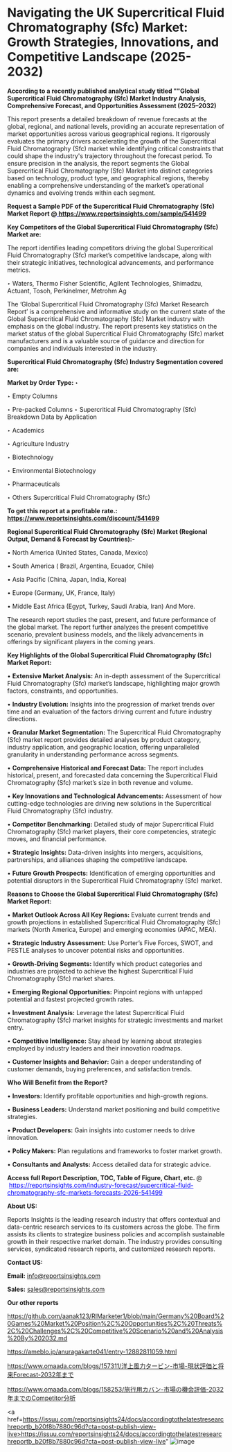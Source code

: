 # Navigating the UK Supercritical Fluid Chromatography (Sfc) Market: Growth Strategies, Innovations, and Competitive Landscape (2025-2032)

<strong>According to a recently published analytical study titled ""Global Supercritical Fluid Chromatography (Sfc) Market Industry Analysis, Comprehensive Forecast, and Opportunities Assessment (2025–2032)</strong>

This report presents a detailed breakdown of revenue forecasts at the global, regional, and national levels, providing an accurate representation of market opportunities across various geographical regions. It rigorously evaluates the primary drivers accelerating the growth of the Supercritical Fluid Chromatography (Sfc) market while identifying critical constraints that could shape the industry's trajectory throughout the forecast period. To ensure precision in the analysis, the report segments the Global Supercritical Fluid Chromatography (Sfc) Market into distinct categories based on technology, product type, and geographical regions, thereby enabling a comprehensive understanding of the market’s operational dynamics and evolving trends within each segment.

<strong>Request a Sample PDF of the Supercritical Fluid Chromatography (Sfc) Market Report </strong><strong>@<a href=https://www.reportsinsights.com/sample/541499 style=color:#0000ff;> https://www.reportsinsights.com/sample/541499</a></strong></font>

<strong>Key Competitors of the Global Supercritical Fluid Chromatography (Sfc) Market are:</strong>

The report identifies leading competitors driving the global Supercritical Fluid Chromatography (Sfc) market’s competitive landscape, along with their strategic initiatives, technological advancements, and performance metrics.

‣ Waters, Thermo Fisher Scientific, Agilent Technologies, Shimadzu, Actuant, Tosoh, Perkinelmer, Metrohm Ag

The ‘Global Supercritical Fluid Chromatography (Sfc) Market Research Report’ is a comprehensive and informative study on the current state of the Global Supercritical Fluid Chromatography (Sfc) Market industry with emphasis on the global industry. The report presents key statistics on the market status of the global Supercritical Fluid Chromatography (Sfc) market manufacturers and is a valuable source of guidance and direction for companies and individuals interested in the industry.

<strong>Supercritical Fluid Chromatography (Sfc) Industry Segmentation covered are:</strong>

<strong>Market by Order Type: </strong>
‣ 

‣ Empty Columns

‣ Pre-packed Columns
‣ Supercritical Fluid Chromatography (Sfc) Breakdown Data by Application

‣ Academics

‣ Agriculture Industry

‣ Biotechnology

‣ Environmental Biotechnology

‣ Pharmaceuticals

‣ Others
Supercritical Fluid Chromatography (Sfc)

<strong>To get this report at a profitable rate.: <a href=https://www.reportsinsights.com/discount/541499 style=color:#0000ff;>https://www.reportsinsights.com/discount/541499</a></strong></font>

<strong>Regional Supercritical Fluid Chromatography (Sfc) Market (Regional Output, Demand &amp; Forecast by Countries):-</strong>

• North America (United States, Canada, Mexico)

• South America ( Brazil, Argentina, Ecuador, Chile)

• Asia Pacific (China, Japan, India, Korea)

• Europe (Germany, UK, France, Italy)

• Middle East Africa (Egypt, Turkey, Saudi Arabia, Iran) And More.

The research report studies the past, present, and future performance of the global market. The report further analyzes the present competitive scenario, prevalent business models, and the likely advancements in offerings by significant players in the coming years.

<strong>Key Highlights of the Global Supercritical Fluid Chromatography (Sfc) Market Report:</strong>

• <strong>Extensive Market Analysis:</strong> An in-depth assessment of the Supercritical Fluid Chromatography (Sfc) market’s landscape, highlighting major growth factors, constraints, and opportunities.

• <strong>Industry Evolution:</strong> Insights into the progression of market trends over time and an evaluation of the factors driving current and future industry directions.

• <strong>Granular Market Segmentation:</strong> The Supercritical Fluid Chromatography (Sfc) market report provides detailed analyses by product category, industry application, and geographic location, offering unparalleled granularity in understanding performance across segments.

• <strong>Comprehensive Historical and Forecast Data:</strong> The report includes historical, present, and forecasted data concerning the Supercritical Fluid Chromatography (Sfc) market’s size in both revenue and volume.

• <strong>Key Innovations and Technological Advancements:</strong> Assessment of how cutting-edge technologies are driving new solutions in the Supercritical Fluid Chromatography (Sfc) industry.

• <strong>Competitor Benchmarking:</strong> Detailed study of major Supercritical Fluid Chromatography (Sfc) market players, their core competencies, strategic moves, and financial performance.

• <strong>Strategic Insights:</strong> Data-driven insights into mergers, acquisitions, partnerships, and alliances shaping the competitive landscape.

• <strong>Future Growth Prospects:</strong> Identification of emerging opportunities and potential disruptors in the Supercritical Fluid Chromatography (Sfc) market.

<strong>Reasons to Choose the Global Supercritical Fluid Chromatography (Sfc) Market Report:</strong>

• <strong>Market Outlook Across All Key Regions:</strong> Evaluate current trends and growth projections in established Supercritical Fluid Chromatography (Sfc) markets (North America, Europe) and emerging economies (APAC, MEA).

• <strong>Strategic Industry Assessment:</strong> Use Porter’s Five Forces, SWOT, and PESTLE analyses to uncover potential risks and opportunities.

• <strong>Growth-Driving Segments:</strong> Identify which product categories and industries are projected to achieve the highest Supercritical Fluid Chromatography (Sfc) market shares.

• <strong>Emerging Regional Opportunities:</strong> Pinpoint regions with untapped potential and fastest projected growth rates.

• <strong>Investment Analysis:</strong> Leverage the latest Supercritical Fluid Chromatography (Sfc) market insights for strategic investments and market entry.

• <strong>Competitive Intelligence:</strong> Stay ahead by learning about strategies employed by industry leaders and their innovation roadmaps.

• <strong>Customer Insights and Behavior:</strong> Gain a deeper understanding of customer demands, buying preferences, and satisfaction trends.

<strong>Who Will Benefit from the Report?</strong>

• <strong>Investors:</strong> Identify profitable opportunities and high-growth regions.

• <strong>Business Leaders:</strong> Understand market positioning and build competitive strategies.

• <strong>Product Developers:</strong> Gain insights into customer needs to drive innovation.

• <strong>Policy Makers:</strong> Plan regulations and frameworks to foster market growth.

• <strong>Consultants and Analysts:</strong> Access detailed data for strategic advice.
</ul>
<strong>Access full Report Description, TOC, Table of Figure, Chart, etc. </strong>@  <a href=https://reportsinsights.com/industry-forecast/supercritical-fluid-chromatography-sfc-markets-forecasts-2026-541499 style=color:#0000ff;>https://reportsinsights.com/industry-forecast/supercritical-fluid-chromatography-sfc-markets-forecasts-2026-541499</a></font>

<strong><strong>About US</strong>:</strong>

Reports Insights is the leading research industry that offers contextual and data-centric research services to its customers across the globe. The firm assists its clients to strategize business policies and accomplish sustainable growth in their respective market domain. The industry provides consulting services, syndicated research reports, and customized research reports.

<strong>Contact US:</strong>

<p class=""""><b>Email:</b> <a href=mailto:info@reportsinsights.com>info@reportsinsights.com</a></p>
<p class=""""><b>Sales:</b> <a href=mailto:sales@reportsinsights.com>sales@reportsinsights.com</a></p>

<strong>Our other reports</strong>

<a href=https://github.com/aanak123/RIMarketer1/blob/main/Germany%20Board%20Games%20Market%20Position%2C%20Opportunities%2C%20Threats%2C%20Challenges%2C%20Competitive%20Scenario%20and%20Analysis%20By%202032.md>https://github.com/aanak123/RIMarketer1/blob/main/Germany%20Board%20Games%20Market%20Position%2C%20Opportunities%2C%20Threats%2C%20Challenges%2C%20Competitive%20Scenario%20and%20Analysis%20By%202032.md</a>

<a href=https://ameblo.jp/anuragakarte041/entry-12882811059.html>https://ameblo.jp/anuragakarte041/entry-12882811059.html</a>

<a href=https://www.omaada.com/blogs/157311/洋上風力タービン-市場-現状評価と将来Forecast-2032年まで>https://www.omaada.com/blogs/157311/洋上風力タービン-市場-現状評価と将来Forecast-2032年まで</a>

<a href=https://www.omaada.com/blogs/158253/旅行用カバン-市場の機会評価-2032年までのCompetitor分析>https://www.omaada.com/blogs/158253/旅行用カバン-市場の機会評価-2032年までのCompetitor分析</a>

<a href=https://issuu.com/reportsinsights24/docs/accordingtothelatestresearchreportb_b20f8b7880c96d?cta=post-publish-view-live>https://issuu.com/reportsinsights24/docs/accordingtothelatestresearchreportb_b20f8b7880c96d?cta=post-publish-view-live</a>"
![image](https://github.com/user-attachments/assets/ea89f85e-f360-456f-bbd2-815ffcc416b5)

